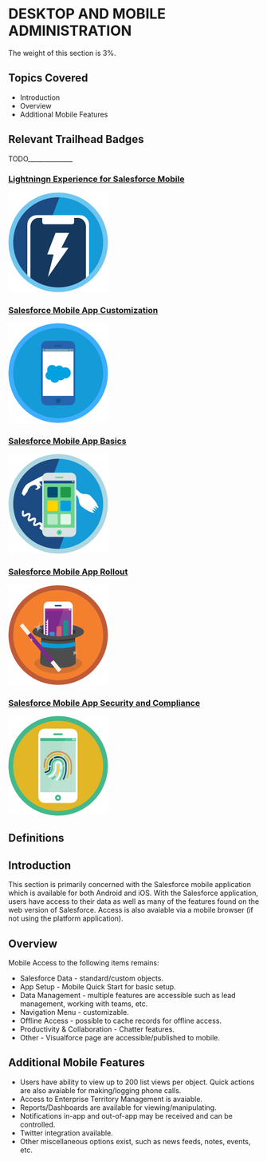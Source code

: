 # DESKTOP AND MOBILE ADMINISTRATION

The weight of this section is 3%.

## Topics Covered

* Introduction
* Overview
* Additional Mobile Features

## Relevant Trailhead Badges

TODO______________
### [Lightningn Experience for Salesforce Mobile](https://trailhead.salesforce.com/en/content/learn/modules/lightning-experience-for-salesforce-mobile-app)
![image](images/11/badge1.png.png)
### [Salesforce Mobile App Customization](https://trailhead.salesforce.com/en/content/learn/modules/salesforce1_mobile_app)
![image](images/11/badge2.png.png)
### [Salesforce Mobile App Basics](https://trailhead.salesforce.com/en/content/learn/modules/lex_salesforce1_basics)
![image](images/11/badge3.png.png)
### [Salesforce Mobile App Rollout](https://trailhead.salesforce.com/en/content/learn/modules/salesforce1_rollout)
![image](images/11/badge4.png.png)
### [Salesforce Mobile App Security and Compliance](https://trailhead.salesforce.com/en/content/learn/modules/salesforce1_security)
![image](images/11/badge5.png.png)


## Definitions



## Introduction

  This section is primarily concerned with the Salesforce mobile application which is available for both Android and iOS. With the Salesforce application, users have access to their data as well as many of the features found on the web version of Salesforce. Access is also avaiable via a mobile browser (if not using the platform application).

## Overview

Mobile Access to the following items remains:
* Salesforce Data - standard/custom objects.
* App Setup - Mobile Quick Start for basic setup.
* Data Management - multiple features are accessible such as lead management, working with teams, etc. 
* Navigation Menu - customizable.
* Offline Access - possible to cache records for offline access.
* Productivity & Collaboration - Chatter features.
* Other - Visualforce page are accessible/published to mobile.

## Additional Mobile Features

* Users have ability to view up to 200 list views per object. Quick actions are also avaiable for making/logging phone calls.
* Access to Enterprise Territory Management is avaiable.
* Reports/Dashboards are available for viewing/manipulating.
* Notifications in-app and out-of-app may be received and can be controlled.
* Twitter integration available.
* Other miscellaneous options exist, such as news feeds, notes, events, etc.

